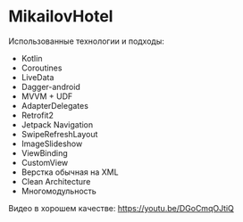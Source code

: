 # MikailovHotel

Использованные технологии и подходы:
  - Kotlin
  - Coroutines
  - LiveData
  - Dagger-android
  - MVVM + UDF
  - AdapterDelegates
  - Retrofit2
  - Jetpack Navigation
  - SwipeRefreshLayout
  - ImageSlideshow
  - ViewBinding
  - CustomView
  - Верстка обычная на XML
  - Clean Architecture
  - Многомодульность

Видео в хорошем качестве: https://youtu.be/DGoCmqOJtiQ
